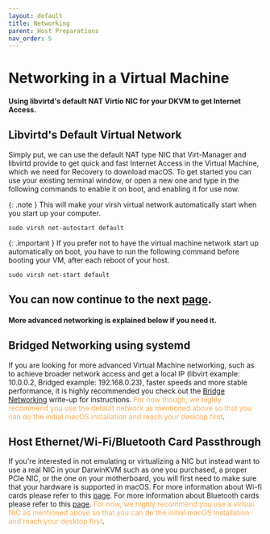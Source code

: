 ```yaml
---
layout: default
title: Networking
parent: Host Preparations
nav_order: 5
---
```


# Networking in a Virtual Machine
#### Using libvirtd's default NAT Virtio NIC for your DKVM to get Internet Access.

## Libvirtd's Default Virtual Network

Simply put, we can use the default NAT type NIC that Virt-Manager and libvirtd provide to get quick and fast Internet Access in the Virtual Machine, which we need for Recovery to download macOS. To get started you can use your existing terminal window, or open a new one and type in the following commands to enable it on boot, and enabling it for use now.

{: .note }
This will make your virsh virtual network automatically start when you start up your computer.

```
sudo virsh net-autostart default
```

{: .important }
If you prefer not to have the virtual machine network start up automatically on boot, you have to run the following command before booting your VM, after each reboot of your host.

```
sudo virsh net-start default
```

## You can now continue to the next <a href="06-IOMMU.html">page</a>.
#### More advanced networking is explained below if you need it.

## Bridged Networking using systemd

If you are looking for more advanced Virtual Machine networking, such as to achieve broader network access and get a local IP (libvirt example: 10.0.0.2, Bridged example: 192.168.0.23), faster speeds and more stable performance, it is highly recommended you check out the <a href="../../writeups/06-Bridge/index/">Bridge Networking</a> write-up for instructions. <span style="color: #ffab52;">For now though, we highly recommend you use the default network as mentioned above so that you can do the initial macOS installation and reach your desktop first</span>.

## Host Ethernet/Wi-Fi/Bluetooth Card Passthrough

If you're interested in not emulating or virtualizing a NIC but instead want to use a real NIC in your DarwinKVM such as one you purchased, a proper PCIe NIC, or the one on your motherboard, you will first need to make sure that your hardware is supported in macOS. For more information about Wi-fi cards please refer to this <a href="../../infocenter/03-WifiSupport/index">page</a>. For more information about Bluetooth cards please refer to this <a href="../../infocenter/04-BTSupport/index">page</a>. <span style="color: #ffab52;">For now, we highly recommend you use a virtual NIC as mentioned above so that you can do the initial macOS installation and reach your desktop first</span>.

